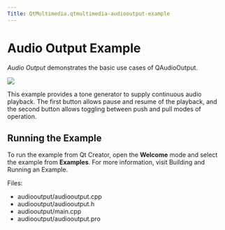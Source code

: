 ```yaml
---
Title: QtMultimedia.qtmultimedia-audiooutput-example
---
```

        
Audio Output Example
====================

<span class="subtitle"></span>
<span id="details"></span>
*Audio Output* demonstrates the basic use cases of QAudioOutput.

![](https://developer.ubuntu.com/static/devportal_uploaded/f0c89408-b1e5-4af2-b854-4488325520a5-api/apps/qml/sdk-15.04.4/qtmultimedia-audiooutput-example/images/audiooutput-example.png)

This example provides a tone generator to supply continuous audio playback. The first button allows pause and resume of the playback, and the second button allows toggling between push and pull modes of operation.

<span id="running-the-example"></span>
Running the Example
-------------------

To run the example from Qt Creator, open the **Welcome** mode and select the example from **Examples**. For more information, visit Building and Running an Example.

Files:

-   audiooutput/audiooutput.cpp
-   audiooutput/audiooutput.h
-   audiooutput/main.cpp
-   audiooutput/audiooutput.pro

